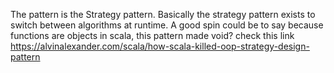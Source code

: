 The pattern is the Strategy pattern. Basically the strategy pattern exists to switch between algorithms at runtime. A good spin could be to say because functions are objects in scala, this pattern made void? check this link https://alvinalexander.com/scala/how-scala-killed-oop-strategy-design-pattern
